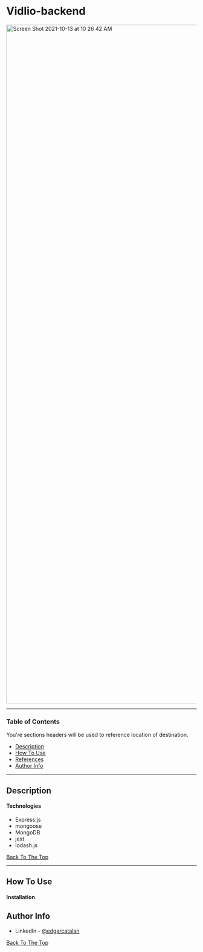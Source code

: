 # Vidlio-backend

<img width="1792" alt="Screen Shot 2021-10-13 at 10 26 42 AM" src="https://user-images.githubusercontent.com/40044944/137184864-9435ebfa-4ee9-489f-acfb-af0164b0aa5f.png">

---

### Table of Contents
You're sections headers will be used to reference location of destination.

- [Description](#description)
- [How To Use](#how-to-use)
- [References](#references)
- [Author Info](#author-info)

---

## Description


#### Technologies
- Express.js
- mongoose
- MongoDB
- jest
- lodash.js 

[Back To The Top](#read-me-template)

---

## How To Use

#### Installation

## Author Info

- LinkedIn - [@edgarcatalan](https://www.linkedin.com/in/edgarcatalan10/)

[Back To The Top](#read-me-template)
